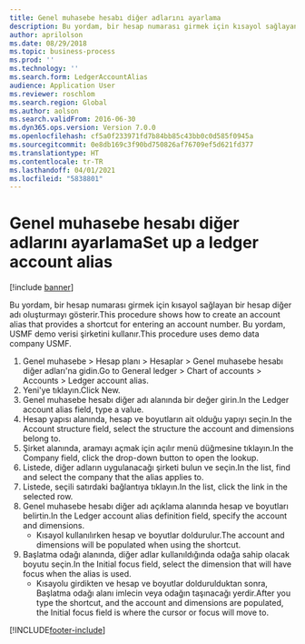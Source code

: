 ```yaml
---
title: Genel muhasebe hesabı diğer adlarını ayarlama
description: Bu yordam, bir hesap numarası girmek için kısayol sağlayan bir hesap diğer adı oluşturmayı gösterir.
author: aprilolson
ms.date: 08/29/2018
ms.topic: business-process
ms.prod: ''
ms.technology: ''
ms.search.form: LedgerAccountAlias
audience: Application User
ms.reviewer: roschlom
ms.search.region: Global
ms.author: aolson
ms.search.validFrom: 2016-06-30
ms.dyn365.ops.version: Version 7.0.0
ms.openlocfilehash: cf5a0f233971fd7b84bb85c43bb0c0d585f0945a
ms.sourcegitcommit: 0e8db169c3f90bd750826af76709ef5d621fd377
ms.translationtype: HT
ms.contentlocale: tr-TR
ms.lasthandoff: 04/01/2021
ms.locfileid: "5838801"
---
```

# <a name="set-up-a-ledger-account-alias"></a><span data-ttu-id="d302c-103">Genel muhasebe hesabı diğer adlarını ayarlama</span><span class="sxs-lookup"><span data-stu-id="d302c-103">Set up a ledger account alias</span></span>

[!include [banner](../../includes/banner.md)]

<span data-ttu-id="d302c-104">Bu yordam, bir hesap numarası girmek için kısayol sağlayan bir hesap diğer adı oluşturmayı gösterir.</span><span class="sxs-lookup"><span data-stu-id="d302c-104">This procedure shows how to create an account alias that provides a shortcut for entering an account number.</span></span> <span data-ttu-id="d302c-105">Bu yordam, USMF demo verisi şirketini kullanır.</span><span class="sxs-lookup"><span data-stu-id="d302c-105">This procedure uses demo data company USMF.</span></span>

1. <span data-ttu-id="d302c-106">Genel muhasebe > Hesap planı > Hesaplar > Genel muhasebe hesabı diğer adları'na gidin.</span><span class="sxs-lookup"><span data-stu-id="d302c-106">Go to General ledger > Chart of accounts > Accounts > Ledger account alias.</span></span>
2. <span data-ttu-id="d302c-107">Yeni'ye tıklayın.</span><span class="sxs-lookup"><span data-stu-id="d302c-107">Click New.</span></span>
3. <span data-ttu-id="d302c-108">Genel muhasebe hesabı diğer adı alanında bir değer girin.</span><span class="sxs-lookup"><span data-stu-id="d302c-108">In the Ledger account alias field, type a value.</span></span>
4. <span data-ttu-id="d302c-109">Hesap yapısı alanında, hesap ve boyutların ait olduğu yapıyı seçin.</span><span class="sxs-lookup"><span data-stu-id="d302c-109">In the Account structure field, select the structure the account and dimensions belong to.</span></span>
5. <span data-ttu-id="d302c-110">Şirket alanında, aramayı açmak için açılır menü düğmesine tıklayın.</span><span class="sxs-lookup"><span data-stu-id="d302c-110">In the Company field, click the drop-down button to open the lookup.</span></span>
6. <span data-ttu-id="d302c-111">Listede, diğer adların uygulanacağı şirketi bulun ve seçin.</span><span class="sxs-lookup"><span data-stu-id="d302c-111">In the list, find and select the company that the alias applies to.</span></span>
7. <span data-ttu-id="d302c-112">Listede, seçili satırdaki bağlantıya tıklayın.</span><span class="sxs-lookup"><span data-stu-id="d302c-112">In the list, click the link in the selected row.</span></span>
8. <span data-ttu-id="d302c-113">Genel muhasebe hesabı diğer adı açıklama alanında hesap ve boyutları belirtin.</span><span class="sxs-lookup"><span data-stu-id="d302c-113">In the Ledger account alias definition field, specify the account and dimensions.</span></span>
    * <span data-ttu-id="d302c-114">Kısayol kullanılırken hesap ve boyutlar doldurulur.</span><span class="sxs-lookup"><span data-stu-id="d302c-114">The account and dimensions will be populated when using the shortcut.</span></span>  
9. <span data-ttu-id="d302c-115">Başlatma odağı alanında, diğer adlar kullanıldığında odağa sahip olacak boyutu seçin.</span><span class="sxs-lookup"><span data-stu-id="d302c-115">In the Initial focus field, select the dimension that will have focus when the alias is used.</span></span>
    * <span data-ttu-id="d302c-116">Kısayolu girdikten ve hesap ve boyutlar doldurulduktan sonra, Başlatma odağı alanı imlecin veya odağın taşınacağı yerdir.</span><span class="sxs-lookup"><span data-stu-id="d302c-116">After you type the shortcut, and the account and dimensions are populated, the Initial focus field is where the cursor or focus will move to.</span></span>  



[!INCLUDE[footer-include](../../../includes/footer-banner.md)]
